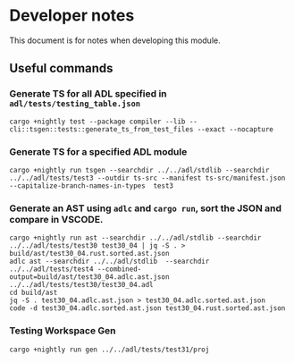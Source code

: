 # Developer notes

This document is for notes when developing this module.

## Useful commands


### Generate TS for all ADL specified in `adl/tests/testing_table.json`
```
cargo +nightly test --package compiler --lib -- cli::tsgen::tests::generate_ts_from_test_files --exact --nocapture 
```

### Generate TS for a specified ADL module

```
cargo +nightly run tsgen --searchdir ../../adl/stdlib --searchdir ../../adl/tests/test3 --outdir ts-src --manifest ts-src/manifest.json --capitalize-branch-names-in-types  test3
```

### Generate an AST using `adlc` and `cargo run`, sort the JSON and compare in VSCODE.
```
cargo +nightly run ast --searchdir ../../adl/stdlib --searchdir ../../adl/tests/test30 test30_04 | jq -S . > build/ast/test30_04.rust.sorted.ast.json
adlc ast --searchdir ../../adl/stdlib  --searchdir ../../adl/tests/test4 --combined-output=build/ast/test30_04.adlc.ast.json ../../adl/tests/test30/test30_04.adl
cd build/ast
jq -S . test30_04.adlc.ast.json > test30_04.adlc.sorted.ast.json
code -d test30_04.adlc.sorted.ast.json test30_04.rust.sorted.ast.json
```

### Testing Workspace Gen
```
cargo +nightly run gen ../../adl/tests/test31/proj
```